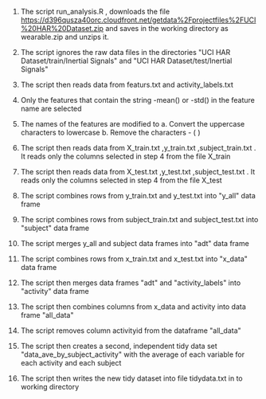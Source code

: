 

1. The script run_analysis.R , downloads the file https://d396qusza40orc.cloudfront.net/getdata%2Fprojectfiles%2FUCI%20HAR%20Dataset.zip
and saves in the working directory as wearable.zip and unzips it.

2. The script ignores the raw data files in the directories "UCI HAR Dataset/train/Inertial Signals" and "UCI HAR Dataset/test/Inertial Signals"

3. The script then reads data from featurs.txt and activity_labels.txt

4. Only the features that contain the string -mean() or -std() in the feature name  are selected 

5. The names of the features are modified to 
	a. Convert the uppercase characters to lowercase
	b. Remove the characters - ( )

6. The script then reads data from  X_train.txt ,y_train.txt ,subject_train.txt  . It reads only the columns selected in step 4 from the file X_train

7. The script then reads data from  X_test.txt ,y_test.txt ,subject_test.txt  . It reads only the columns selected in step 4 from the file X_test

8. The script combines rows from  y_train.txt and y_test.txt into "y_all" data frame

9. The script combines rows from  subject_train.txt and subject_test.txt into "subject" data frame

10. The script merges y_all and subject data frames into "adt" data frame

11. The script combines rows from  x_train.txt and x_test.txt into "x_data" data frame

12. The script then merges data frames "adt" and "activity_labels" into "activity" data frame

13. The script then combines columns from x_data and activity  into data frame "all_data"

14. The script removes column activityid from the dataframe  "all_data"

15. The script then creates a second, independent tidy data set "data_ave_by_subject_activity"  with the average of each variable for each activity and each subject

16. The script then writes the new tidy dataset into file tidydata.txt in to working directory

